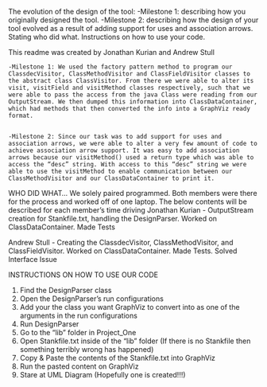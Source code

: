 
The evolution of the design of the tool:
	-Milestone 1: describing how you originally designed the tool.
	-Milestone 2: describing how the design of your tool evolved as a result of adding support for uses and association arrows.
  Stating who did what.
  Instructions on how to use your code.


This readme was created by Jonathan Kurian and Andrew Stull

	-Milestone 1: We used the factory pattern method to program our ClassdecVisitor, ClassMethodVisitor and ClassFieldVisitor classes to the abstract class ClassVisitor. From there we were able to alter its visit, visitField and visitMethod classes respectively, such that we were able to pass the access from the java Class were reading from our OutputStream. We then dumped this information into ClassDataContainer, which had methods that then converted the info into a GraphViz ready format. 


	-Milestone 2: Since our task was to add support for uses and association arrows, we were able to alter a very few amount of code to achieve association arrow support. It was easy to add association arrows because our visitMethod() used a return type which was able to access the “desc” string. With access to this “desc” string we were able to use the visitMethod to enable communication between our ClassMethodVisitor and our ClassDataContainer to print it.


WHO DID WHAT…
We solely paired programmed. Both members were there for the process and worked off of one laptop. The below contents will be described for each member’s time driving
Jonathan Kurian - OutputStream creation for Stankfile.txt, handling the DesignParser. Worked on ClassDataContainer. Made Tests

Andrew Stull - Creating the ClassdecVisitor, ClassMethodVisitor, and ClassFieldVisitor. Worked on ClassDataContainer. Made Tests. Solved Interface Issue


INSTRUCTIONS ON HOW TO USE OUR CODE
1) Find the DesignParser class
2) Open the DesignParser’s run configurations
3) Add your the class you want GraphViz to convert into as one of the arguments in the run configurations
4) Run DesignParser
5) Go to the “lib” folder in Project_One
6) Open Stankfile.txt inside of the “lib” folder (If there is no Stankfile then something terribly wrong has happened)
7) Copy & Paste the contents of the Stankfile.txt into GraphViz
8) Run the pasted content on GraphViz
9) Stare at UML Diagram (Hopefully one is created!!!)